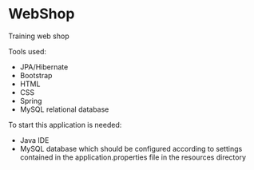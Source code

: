 # WebShop
Training web shop

Tools used: <br>
<ul>
<li>JPA/Hibernate</li>
<li>Bootstrap</li>
<li>HTML</li>
<li>CSS</li>
<li>Spring</li>
<li>MySQL relational database</li>
</ul>

To start this application is needed:
<ul>
<li>Java IDE</li>
<li>MySQL database which should be configured according to settings contained in the application.properties file in the resources directory</li>
</ul>

